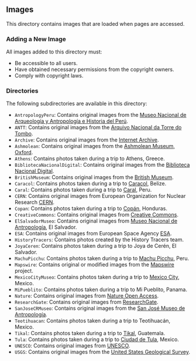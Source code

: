 ## Images

This directory contains images that are loaded when pages are accessed.

### Adding a New Image

All images added to this directory must:

- Be accessible to all users.
- Have obtained necessary permissions from the copyright owners.
- Comply with copyright laws.

### Directories

The following subdirectories are available in this directory:

- `AntropologyPeru`: Contains original images from the [Museo Nacional de Arqueología y Antropología e Historia del Perú](https://mnaahp.cultura.pe/).
- `ANTT`: Contains original images from the [Arquivo Nacional da Torre do Tombo](https://digitarq.arquivos.pt/).
- `Archive`: Contains original images from the [Internet Archive](https://archive.org/).
- `Ashmolean`: Contains original images from the [Ashmolean Museum, Oxford](https://www.ashmolean.org/).
- `Athens`: Contains photos taken during a trip to Athens, Greece.
- `BibliotecaNacionalDigital`: Contains original images from the [Biblioteca Nacional Digital](https://bndigital.bnportugal.gov.pt/).
- `BritishMuseum`: Contains original images from the [British Museum](https://www.britishmuseum.org/collection/).
- `Caracol`: Contains photos taken during a trip to [Caracol](https://www.travelbelize.org/attraction/caracol/), Belize.
- `Caral`: Contains photos taken during a trip to [Caral](https://www.zonacaral.gob.pe), Peru.
- `CERN`: Contains original images from European Organization for Nuclear Research [CERN](https://home.cern/).
- `Copan`: Contains photos taken during a trip to [Copán](https://ihah.hn/parque-arqueologico-copan/), Honduras.
- `CreativeCommons`: Contains original images from [Creative Commons](https://creativecommons.org/).
- `ElSalvadorMuseo`: Contains original images from [Museo Nacional de Antropología](https://www.cultura.gob.sv/marco-institucional/direccion-nacional-de-museos-y-salas-de-exposicion/museo-nacional-de-antropologia-muna/), El Salvador.
- `ESA`: Contains original images from European Space Agency [ESA](https://www.esa.int/).
- `HistoryTracers`: Contains photos created by the History Tracers team.
- `JoyaCeren`: Contains photos taken during a trip to Joya de Cerén, El Salvador.
- `MachuPicchu`: Contains photos taken during a trip to [Machu Picchu](https://www.machupicchu.gob.pe/), Peru.
- `Mapswire`: Contains original or modified images from the [Mapswire](http://mapswire.com/) project.
- `MexicoCityMuseo`: Contains photos taken during a trip to [Mexico City](https://www.inah.gob.mx), Mexico.
- `MiPueblito`: Contains photos taken during a trip to Mi Pueblito, Panama.
- `Nature`: Contains original images from [Nature Open Access](https://www.nature.com/nature-portfolio/open-access).
- `ResearchGate`: Contains original images from [ResearchGate](http://researchgate.net/).
- `SanJoseCRMuseo`: Contains original images from the [San José Museo de Antropología](https://www.museocostarica.go.cr/).
- `Teotihuacan`: Contains photos taken during a trip to Teotihuacán, Mexico.
- `Tikal`: Contains photos taken during a trip to [Tikal](https://tikalnationalpark.org/), Guatemala.
- `Tula`: Contains photos taken during a trip to [Ciudad de Tula](https://inah.gob.mx/zonas/zona-arqueologica-y-museo-de-sitio-de-tula), Mexico.
- `UNESCO`: Contains original images from [UNESCO](https://whc.unesco.org/).
- `USGS`: Contains original images from the [United States Geological Survey](https://www.usgs.gov/media/images/water-cycle-png).
